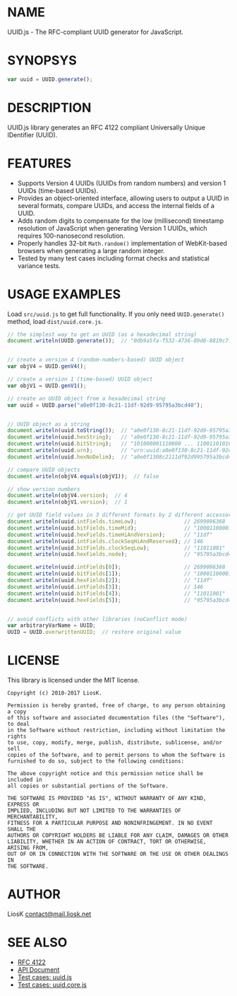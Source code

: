 # NAME

UUID.js - The RFC-compliant UUID generator for JavaScript.

# SYNOPSYS

```javascript
var uuid = UUID.generate();
```

# DESCRIPTION

UUID.js library generates an RFC 4122 compliant Universally Unique IDentifier (UUID).

# FEATURES

* Supports Version 4 UUIDs (UUIDs from random numbers) and version 1 UUIDs (time-based UUIDs).
* Provides an object-oriented interface, allowing users to output a UUID in several formats, compare UUIDs, and access the internal fields of a UUID.
* Adds random digits to compensate for the low (millisecond) timestamp resolution of JavaScript when generating Version 1 UUIDs, which requires 100-nanosecond resolution.
* Properly handles 32-bit `Math.random()` implementation of WebKit-based browsers when generating a large random integer.
* Tested by many test cases including format checks and statistical variance tests.

# USAGE EXAMPLES

Load `src/uuid.js` to get full functionality. If you only need `UUID.generate()` method, load `dist/uuid.core.js`.

```javascript
// the simplest way to get an UUID (as a hexadecimal string)
document.writeln(UUID.generate());  // "0db9a5fa-f532-4736-89d6-8819c7f3ac7b"


// create a version 4 (random-numbers-based) UUID object
var objV4 = UUID.genV4();

// create a version 1 (time-based) UUID object
var objV1 = UUID.genV1();

// create an UUID object from a hexadecimal string
var uuid = UUID.parse("a0e0f130-8c21-11df-92d9-95795a3bcd40");


// UUID object as a string
document.writeln(uuid.toString());  // "a0e0f130-8c21-11df-92d9-95795a3bcd40"
document.writeln(uuid.hexString);   // "a0e0f130-8c21-11df-92d9-95795a3bcd40"
document.writeln(uuid.bitString);   // "101000001110000 ... 1100110101000000"
document.writeln(uuid.urn);         // "urn:uuid:a0e0f130-8c21-11df-92d9-95795a3bcd40"
document.writeln(uuid.hexNoDelim);  // "a0e0f1308c2111df92d995795a3bcd40"

// compare UUID objects
document.writeln(objV4.equals(objV1));  // false

// show version numbers
document.writeln(objV4.version);  // 4
document.writeln(objV1.version);  // 1

// get UUID field values in 3 different formats by 2 different accessors
document.writeln(uuid.intFields.timeLow);               // 2699096368
document.writeln(uuid.bitFields.timeMid);               // "1000110000100001"
document.writeln(uuid.hexFields.timeHiAndVersion);      // "11df"
document.writeln(uuid.intFields.clockSeqHiAndReserved); // 146
document.writeln(uuid.bitFields.clockSeqLow);           // "11011001"
document.writeln(uuid.hexFields.node);                  // "95795a3bcd40"

document.writeln(uuid.intFields[0]);                    // 2699096368
document.writeln(uuid.bitFields[1]);                    // "1000110000100001"
document.writeln(uuid.hexFields[2]);                    // "11df"
document.writeln(uuid.intFields[3]);                    // 146
document.writeln(uuid.bitFields[4]);                    // "11011001"
document.writeln(uuid.hexFields[5]);                    // "95795a3bcd40"


// avoid conflicts with other libraries (noConflict mode)
var arbitraryVarName = UUID;
UUID = UUID.overwrittenUUID;  // restore original value
```

# LICENSE

This library is licensed under the MIT license.

    Copyright (c) 2010-2017 LiosK.

    Permission is hereby granted, free of charge, to any person obtaining a copy
    of this software and associated documentation files (the "Software"), to deal
    in the Software without restriction, including without limitation the rights
    to use, copy, modify, merge, publish, distribute, sublicense, and/or sell
    copies of the Software, and to permit persons to whom the Software is
    furnished to do so, subject to the following conditions:

    The above copyright notice and this permission notice shall be included in
    all copies or substantial portions of the Software.

    THE SOFTWARE IS PROVIDED "AS IS", WITHOUT WARRANTY OF ANY KIND, EXPRESS OR
    IMPLIED, INCLUDING BUT NOT LIMITED TO THE WARRANTIES OF MERCHANTABILITY,
    FITNESS FOR A PARTICULAR PURPOSE AND NONINFRINGEMENT. IN NO EVENT SHALL THE
    AUTHORS OR COPYRIGHT HOLDERS BE LIABLE FOR ANY CLAIM, DAMAGES OR OTHER
    LIABILITY, WHETHER IN AN ACTION OF CONTRACT, TORT OR OTHERWISE, ARISING FROM,
    OUT OF OR IN CONNECTION WITH THE SOFTWARE OR THE USE OR OTHER DEALINGS IN
    THE SOFTWARE.

# AUTHOR

LiosK <contact@mail.liosk.net>

# SEE ALSO

* [RFC 4122](http://www.ietf.org/rfc/rfc4122.txt)
* [API Document](http://liosk.github.io/UUID.js/doc/symbols/UUID.html)
* [Test cases: uuid.js](http://liosk.github.io/UUID.js/test/test.uuid.js.html)
* [Test cases: uuid.core.js](http://liosk.github.io/UUID.js/test/test.uuid.core.js.html)

